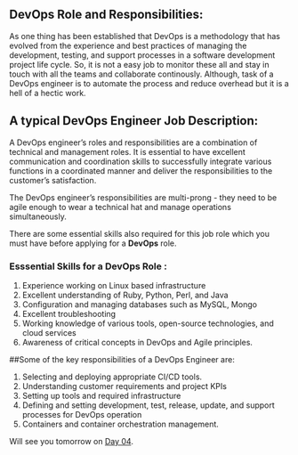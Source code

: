 ## DevOps Role and Responsibilities:

As one thing has been established that DevOps is a methodology that has evolved from the experience and best practices of managing the development, testing, and support processes in a software development project life cycle. So, it is not a easy job to monitor these all and stay in touch with all the teams and collaborate continously. Although, task of a DevOps engineer is to automate the process and reduce overhead but it is a hell of a hectic work.

## A typical DevOps Engineer Job Description:

A DevOps engineer’s roles and responsibilities are a combination of technical and management roles. It is essential to have excellent communication and coordination skills to successfully integrate various functions in a coordinated manner and deliver the responsibilities to the customer’s satisfaction. 

The DevOps engineer’s responsibilities are multi-prong - they need to be agile enough to wear a technical hat and manage operations simultaneously. 

There are some essential skills also required for this job role which you must have before applying for a **DevOps** role.

### Esssential Skills for a DevOps Role :

1. Experience working on Linux based infrastructure
2. Excellent understanding of Ruby, Python, Perl, and Java
3. Configuration and managing databases such as MySQL, Mongo
4. Excellent troubleshooting
5. Working knowledge of various tools, open-source technologies, and cloud services
6. Awareness of critical concepts in DevOps and Agile principles.

##Some of the key responsibilities of a DevOps Engineer are:

1. Selecting and deploying appropriate CI/CD tools.
2. Understanding customer requirements and project KPIs
3. Setting up tools and required infrastructure
4. Defining and setting development, test, release, update, and support processes for DevOps operation
5. Containers and container orchestration management.

Will see you tomorrow on [Day 04](https://github.com/PriyanshShrivastava/90DaysOfDevOps/blob/main/Days/Day%2004.md).
